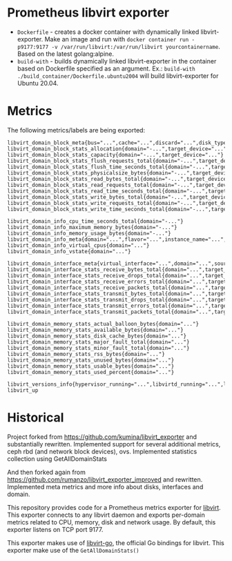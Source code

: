 # Prometheus libvirt exporter

 - `Dockerfile` - creates a docker container with dynamically linked libvirt-exporter. Make an image and run with `docker container run -p9177:9177 -v /var/run/libvirt:/var/run/libvirt yourcontainername`. Based on the latest golang:alpine.
 - `build-with` - builds dynamically linked libvirt-exporter in the container based on Dockerfile specified as an argument. Ex.: `build-with ./build_container/Dockerfile.ubuntu2004` will build libvirt-exporter for Ubuntu 20.04.

# Metrics
The following metrics/labels are being exported:

```
libvirt_domain_block_meta{bus="...",cache="...",discard="...",disk_type="...",domain="...",driver_type="...",serial="...",source_file="...",target_device="..."}
libvirt_domain_block_stats_allocation{domain="-...",target_device="..."}
libvirt_domain_block_stats_capacity{domain="-...",target_device="..."}
libvirt_domain_block_stats_flush_requests_total{domain="-...",target_device="..."}
libvirt_domain_block_stats_flush_time_seconds_total{domain="-...",target_device="..."}
libvirt_domain_block_stats_physicalsize_bytes{domain="-...",target_device="..."}
libvirt_domain_block_stats_read_bytes_total{domain="-...",target_device="..."}
libvirt_domain_block_stats_read_requests_total{domain="-...",target_device="..."}
libvirt_domain_block_stats_read_time_seconds_total{domain="-...",target_device="..."}
libvirt_domain_block_stats_write_bytes_total{domain="-...",target_device="..."}
libvirt_domain_block_stats_write_requests_total{domain="-...",target_device="..."}
libvirt_domain_block_stats_write_time_seconds_total{domain="-...",target_device="..."}

libvirt_domain_info_cpu_time_seconds_total{domain="-..."}
libvirt_domain_info_maximum_memory_bytes{domain="-..."}
libvirt_domain_info_memory_usage_bytes{domain="-..."}
libvirt_domain_info_meta{domain="...",flavor="...",instance_name="...",project_name="...",project_uuid="...",root_type="...",root_uuid="...",user_name="...",user_uuid="...",uuid="..."}
libvirt_domain_info_virtual_cpus{domain="..."}
libvirt_domain_info_vstate{domain="..."}

libvirt_domain_interface_meta{virtual_interface="...",domain="...",source_bridge="...",target_device="..."}
libvirt_domain_interface_stats_receive_bytes_total{domain="...",target_device="..."}
libvirt_domain_interface_stats_receive_drops_total{domain="...",target_device="..."}
libvirt_domain_interface_stats_receive_errors_total{domain="...",target_device="..."}
libvirt_domain_interface_stats_receive_packets_total{domain="...",target_device="..."}
libvirt_domain_interface_stats_transmit_bytes_total{domain="...",target_device="..."}
libvirt_domain_interface_stats_transmit_drops_total{domain="...",target_device="..."}
libvirt_domain_interface_stats_transmit_errors_total{domain="...",target_device="..."}
libvirt_domain_interface_stats_transmit_packets_total{domain="...",target_device="..."}

libvirt_domain_memory_stats_actual_balloon_bytes{domain="..."}
libvirt_domain_memory_stats_available_bytes{domain="..."}
libvirt_domain_memory_stats_disk_cache_bytes{domain="..."}
libvirt_domain_memory_stats_major_fault_total{domain="..."}
libvirt_domain_memory_stats_minor_fault_total{domain="..."}
libvirt_domain_memory_stats_rss_bytes{domain="..."}
libvirt_domain_memory_stats_unused_bytes{domain="..."}
libvirt_domain_memory_stats_usable_bytes{domain="..."}
libvirt_domain_memory_stats_used_percent{domain="..."}

libvirt_versions_info{hypervisor_running="...",libvirtd_running="...",libvirt_library="..."}
libvirt_up
```

# Historical
Project forked from https://github.com/kumina/libvirt_exporter and substantially rewritten.
Implemented support for several additional metrics, ceph rbd (and network block devices), ovs.
Implemented statistics collection using GetAllDomainStats

And then forked again from https://github.com/rumanzo/libvirt_exporter_improved and rewritten.
Implemented meta metrics and more info about disks, interfaces and domain.

This repository provides code for a Prometheus metrics exporter
for [libvirt](https://libvirt.org/). This exporter connects to any
libvirt daemon and exports per-domain metrics related to CPU, memory,
disk and network usage. By default, this exporter listens on TCP port
9177.

This exporter makes use of
[libvirt-go](https://github.com/libvirt/libvirt-go), the official Go
bindings for libvirt. This exporter make use of the
`GetAllDomainStats()`

